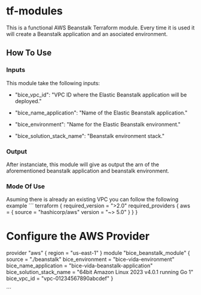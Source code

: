 # tf-modules
This is a functional AWS Beanstalk Terraform module. Every time it is used it will create a Beanstalk application and an asociated environment.


## How To Use

### Inputs
This module take the following inputs:
- "bice_vpc_id": "VPC ID where the Elastic Beanstalk application will be deployed."


- "bice_name_application": "Name of the Elastic Beanstalk application."

- "bice_environment": "Name for the Elastic Beanstalk environment."
- "bice_solution_stack_name": "Beanstalk environment stack."

### Output
After instanciate, this module will give as output the arn of the aforementioned beanstalk application and beanstalk environment.

### Mode Of Use
Asuming there is already an existing VPC you can follow the following example
´´´
terraform {
  required_version = ">2.0"
  required_providers {
    aws = {
      source  = "hashicorp/aws"
      version = "~> 5.0"
    }
  }
}

# Configure the AWS Provider
provider "aws" {
  region = "us-east-1"
}
module "bice_beanstalk_module" {
  source                   = "./beanstalk"
  bice_environment         = "bice-vida-environment"
  bice_name_application    = "bice-vida-beanstalk-application"
  bice_solution_stack_name = "64bit Amazon Linux 2023 v4.0.1 running Go 1"
  bice_vpc_id              = "vpc-01234567890abcdef"
}

´´´